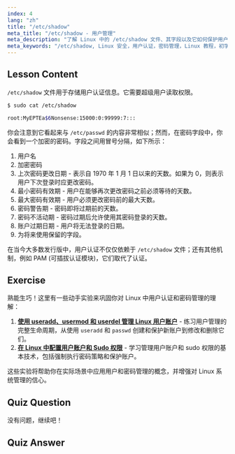 ```yaml
---
index: 4
lang: "zh"
title: "/etc/shadow"
meta_title: "/etc/shadow - 用户管理"
meta_description: "了解 Linux 中的 /etc/shadow 文件、其字段以及它如何保护用户密码。了解 Linux 认证基础知识。"
meta_keywords: "/etc/shadow, Linux 安全，用户认证，密码管理，Linux 教程，初学者指南"
---
```


## Lesson Content

`/etc/shadow` 文件用于存储用户认证信息。它需要超级用户读取权限。

```bash
$ sudo cat /etc/shadow

root:MyEPTEa$6Nonsense:15000:0:99999:7:::
```

你会注意到它看起来与 `/etc/passwd` 的内容非常相似；然而，在密码字段中，你会看到一个加密的密码。字段之间用冒号分隔，如下所示：

1. 用户名
2. 加密密码
3. 上次密码更改日期 - 表示自 1970 年 1 月 1 日以来的天数。如果为 0，则表示用户下次登录时应更改密码。
4. 最小密码有效期 - 用户在能够再次更改密码之前必须等待的天数。
5. 最大密码有效期 - 用户必须更改密码前的最大天数。
6. 密码警告期 - 密码即将过期前的天数。
7. 密码不活动期 - 密码过期后允许使用其密码登录的天数。
8. 账户过期日期 - 用户将无法登录的日期。
9. 为将来使用保留的字段。

在当今大多数发行版中，用户认证不仅仅依赖于 `/etc/shadow` 文件；还有其他机制，例如 PAM (可插拔认证模块)，它们取代了认证。

## Exercise

熟能生巧！这里有一些动手实验来巩固你对 Linux 中用户认证和密码管理的理解：

1. **[使用 useradd、usermod 和 userdel 管理 Linux 用户账户](https://labex.io/zh/labs/comptia-manage-linux-user-accounts-with-useradd-usermod-and-userdel-590837)** - 练习用户管理的完整生命周期，从使用 `useradd` 和 `passwd` 创建和保护新账户到修改和删除它们。
2. **[在 Linux 中配置用户账户和 Sudo 权限](https://labex.io/zh/labs/comptia-configure-user-accounts-and-sudo-privileges-in-linux-590856)** - 学习管理用户账户和 sudo 权限的基本技术，包括强制执行密码策略和保护账户。

这些实验将帮助你在实际场景中应用用户和密码管理的概念，并增强对 Linux 系统管理的信心。

## Quiz Question

没有问题，继续吧！

## Quiz Answer
